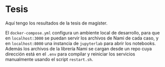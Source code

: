 # Tesis

Aquí tengo los resultados de la tesis de magíster.

El `docker-compose.yml` configura un ambiente local de desarrollo, para que en `localhost:3000` se puedan servir los archivos de Nami de cada caso, y en `localhost:8000` una instancia de `jupyterlab` para abrir los notebooks. Además los archivos de la librería Nami se cargan desde un repo cuya dirección está en el `.env` para compilar y reiniciar los servicios manualmente usando el script `restart.sh`.